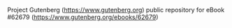 Project Gutenberg (https://www.gutenberg.org) public repository for eBook #62679 (https://www.gutenberg.org/ebooks/62679)
